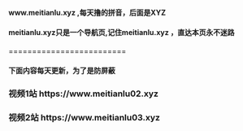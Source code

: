 <h4>www.meitianlu.xyz   ,每天撸的拼音，后面是XYZ</h4>
<h4>meitianlu.xyz只是一个导航页,记住meitianlu.xyz ，直达本页永不迷路</h4>
=========================
<h4>下面内容每天更新，为了是防屏蔽</h4>
<h3>视频1站  https://www.meitianlu02.xyz</h3>
<h3>视频2站  https://www.meitianlu03.xyz</h3>

